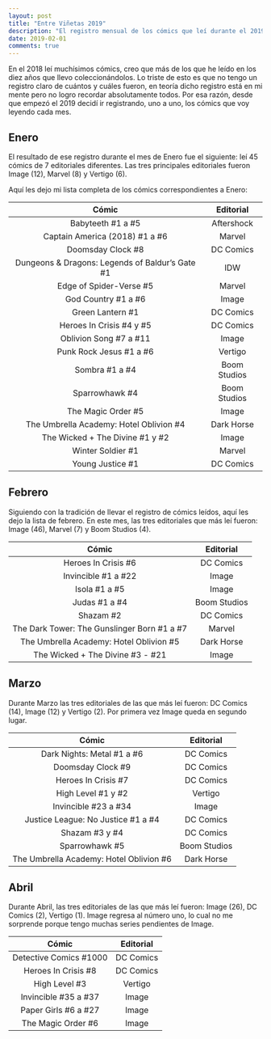```yaml
---
layout: post
title: "Entre Viñetas 2019"
description: "El registro mensual de los cómics que leí durante el 2019"
date: 2019-02-01
comments: true
---
```


En el 2018 leí muchísimos cómics, creo que más de los que he leído en los diez años que llevo coleccionándolos. Lo triste de esto es que no tengo un registro claro de cuántos y cuáles fueron, en teoría dicho registro está en mi mente pero no logro recordar absolutamente todos. Por esa razón, desde que empezó el 2019 decidí ir registrando, uno a uno, los cómics que voy leyendo cada mes.

## Enero

El resultado de ese registro durante el mes de Enero fue el siguiente: leí 45 cómics de 7 editoriales diferentes. Las tres principales editoriales fueron Image (12), Marvel (8) y Vertigo (6).

Aquí les dejo mi lista completa de los cómics correspondientes a Enero:

**Cómic**|**Editorial**
:-----:|:-----:
Babyteeth #1 a #5|Aftershock
Captain America (2018) #1 a #6|Marvel
Doomsday Clock #8|DC Comics
Dungeons & Dragons: Legends of Baldur’s Gate #1|IDW
Edge of Spider-Verse #5|Marvel
God Country #1 a #6|Image
Green Lantern #1|DC Comics
Heroes In Crisis #4 y #5|DC Comics
Oblivion Song #7 a #11|Image
Punk Rock Jesus #1 a #6|Vertigo
Sombra #1 a #4|Boom Studios
Sparrowhawk #4|Boom Studios
The Magic Order #5|Image
The Umbrella Academy: Hotel Oblivion #4|Dark Horse
The Wicked + The Divine #1 y #2|Image
Winter Soldier #1|Marvel
Young Justice #1|DC Comics

## Febrero

Siguiendo con la tradición de llevar el registro de cómics leídos, aquí les dejo la lista de febrero. En este mes, las tres editoriales que más leí fueron: Image (46), Marvel (7) y Boom Studios (4). 

**Cómic**|**Editorial**
:-----:|:-----:
Heroes In Crisis #6|DC Comics
Invincible #1 a #22|Image
Isola #1 a #5|Image
Judas #1 a #4|Boom Studios
Shazam #2|DC Comics
The Dark Tower: The Gunslinger Born #1 a #7|Marvel
The Umbrella Academy: Hotel Oblivion #5|Dark Horse
The Wicked + The Divine #3 - #21|Image

## Marzo

Durante Marzo las tres editoriales de las que más leí fueron: DC Comics (14), Image (12) y Vertigo (2). Por primera vez Image queda en segundo lugar.

**Cómic**|**Editorial**
:-----:|:-----:
Dark Nights: Metal #1 a #6|DC Comics
Doomsday Clock #9|DC Comics
Heroes In Crisis #7|DC Comics
High Level #1 y #2|Vertigo
Invincible #23 a #34|Image
Justice League: No Justice #1 a #4|DC Comics
Shazam #3 y #4|DC Comics
Sparrowhawk #5|Boom Studios
The Umbrella Academy: Hotel Oblivion #6|Dark Horse

## Abril

Durante Abril, las tres editoriales de las que más leí fueron: Image (26), DC Comics (2), Vertigo (1). Image regresa al número uno, lo cual no me sorprende porque tengo muchas series pendientes de Image.

**Cómic**|**Editorial**
:-----:|:-----:
Detective Comics #1000|DC Comics
Heroes In Crisis #8|DC Comics
High Level #3|Vertigo
Invincible #35 a #37|Image
Paper Girls #6 a #27|Image
The Magic Order #6|Image
